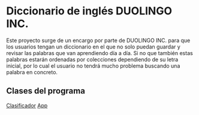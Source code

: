 # Diccionario de inglés DUOLINGO INC.

Este proyecto surge de un encargo por parte de DUOLINGO INC. para que los usuarios tengan un diccionario en el que no solo puedan guardar y revisar las palabras que van
aprendiendo día a día. Si no que también estas palabras estarán ordenadas por colecciones dependiendo de su letra inicial, por lo cual el usuario no tendrá mucho problema
buscando una palabra en concreto.

## Clases del programa
[Clasificador](./Doc-Clasificador.md)
[App](./Doc-App.md)